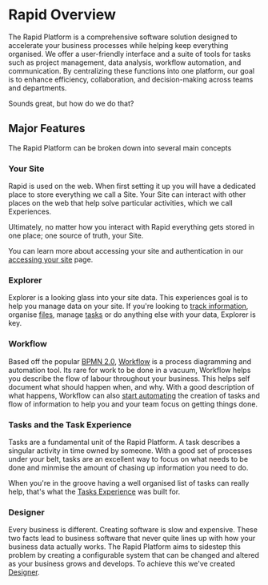 # Rapid Overview

The Rapid Platform is a comprehensive software solution designed to accelerate your business processes while helping keep everything organised. We offer a user-friendly interface and a suite of tools for tasks such as project management, data analysis, workflow automation, and communication. By centralizing these functions into one platform, our goal is to enhance efficiency, collaboration, and decision-making across teams and departments. 

Sounds great, but how do we do that?

## Major Features

The Rapid Platform can be broken down into several main concepts

### Your Site

Rapid is used on the web. When first setting it up you will have a dedicated place to store everything we call a Site. Your Site can interact with other places on the web that help solve particular activities, which we call Experiences.

Ultimately, no matter how you interact with Rapid everything gets stored in one place; one source of truth, your Site.

You can learn more about accessing your site and authentication in our [accessing your site](/docs/Rapid/1-Getting%20Started/accessing-your-site/accessing-your-site.md) page.

### Explorer

<!-- TODO: Update files and tasks link here, we don't have a place that talks about files or tasks as a concept yet -->

Explorer is a looking glass into your site data. This experiences goal is to help you manage data on your site.
If you're looking to [track information](/docs/Rapid/3-User%20Manual/2-Explorer/2-Items/1-items-overview/1-items-overview.md), organise [files](/docs/Rapid/1-Getting%20Started/1-welcome/), manage [tasks](/docs/Rapid/3-User%20Manual/2-Explorer/0-navigating-explorer/0-navigating-explorer.md) or do anything else with your data, Explorer is key.

### Workflow

Based off the popular [BPMN 2.0](https://camunda.com/bpmn/), [Workflow](/docs/Rapid/3-User%20Manual/4-Workflow/workflow-introduction.md) is a process diagramming and automation tool. Its rare for work to be done in a vacuum, Workflow helps you describe the flow of labour throughout your business. This helps self document what should happen when, and why. With a good description of what happens, Workflow can also <a href="https://docs.rapidplatform.com/training/Using%20Workflow">start automating</a> the creation of tasks and flow of information to help you and your team focus on getting things done.

### Tasks and the Task Experience

Tasks are a fundamental unit of the Rapid Platform. A task describes a singular activity in time owned by someone.
With a good set of processes under your belt, tasks are an excellent way to focus on what needs to be done and minmise the amount of chasing up information you need to do.

<!-- TODO: Write up tasks experience overview and update link -->

When you're in the groove having a well organised list of tasks can really help, that's what the [Tasks Experience](/docs/Getting%20Started.md) was built for.

### Designer

Every business is different. Creating software is slow and expensive. These two facts lead to business software that never quite lines up with how your business data actually works. The Rapid Platform aims to sidestep this problem by creating a configurable system that can be changed and altered as your business grows and develops. To achieve this we've created [Designer](/docs/Rapid/3-User%20Manual/3-Designer/1-what-is-designer/1-what-is-designer.md).